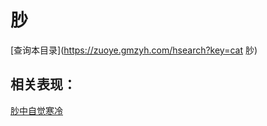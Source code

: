 # 䏚
[查询本目录](https://zuoye.gmzyh.com/hsearch?key=cat 䏚)

## 相关表现：

[䏚中自觉寒冷](https://zuoye.gmzyh.com/search?key=䏚中自觉寒冷)